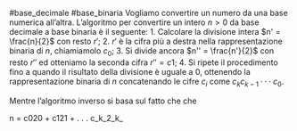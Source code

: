 #base_decimale #base_binaria 
Vogliamo convertire un numero da una base numerica all’altra. L’algoritmo per convertire un intero $n > 0$ da base decimale a base binaria è il seguente:
1. Calcolare la divisione intera $n' = \frac{n}{2}$ con resto $r'$;
2. $r'$ è la cifra più a destra nella rappresentazione binaria di $n$, chiamiamolo $c_0$;
3. Si divide ancora $n'' = \frac{n'}{2}$ con resto $r''$ ed otteniamo la seconda cifra $r'' = c1$;
4. Si ripete il procedimento fino a quando il risultato della divisione è uguale a $0$, ottenendo la rappresentazione binaria di $n$ concatenando le cifre $c_i$ come $c_k c_{k−1} · · · c_0$.

Mentre l’algoritmo inverso si basa sul fatto che che

n = c020 + c121 + . . . c_k_2_k_